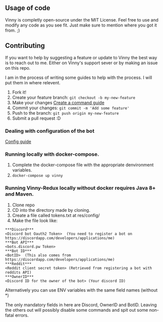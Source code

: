 
## Usage of code
Vinny is completly open-source under the MIT License. Feel free to use and modify any code as you see fit. Just make sure to mention where you got it from. ;)

## Contributing
If you want to help by suggesting a feature or update to Vinny the best way is to reach out to me. Either on Vinny's support sever or by making an issue on this repo.

I am in the process of writing some guides to help with the process. I will put them in where relevent.

1. Fork it!
2. Create your feature branch: `git checkout -b my-new-feature`
3. Make your changes [Create a command guide](docs/Creating_A_Command.md)
4. Commit your changes: `git commit -m 'Add some feature'`
5. Push to the branch: `git push origin my-new-feature`
6. Submit a pull request :D

### Dealing with configuration of the bot
[Config guide](docs/configs.md)

### Running locally with docker-compose.
1. Complete the docker-compose file with the appropriate denvironment variables. 
2. `docker-compose up vinny`

### Running Vinny-Redux locally without docker requires Java 8+ and Maven.
1. Clone repo
2. CD into the directory made by cloning. 
3. Create a file called tokens.txt at res/config/ 
4. Make the file look like:
```
***Discord***   
<Discord bot Oauth2 Token>  (You need to register a bot on https://discordapp.com/developers/applications/me)  
***Bot API***  
<bots.discord.pw Token>   
***Bot ID***  
<BotID>  (This also comes from https://discordapp.com/developers/applications/me)  
***Reddit***  
<Reddit client secret token> (Retrieved from registering a bot with reddits API)  
***OwnerID***  
<Discord ID for the owner of the bot> (Your discord ID)
```
Alternatively you can use ENV variables with the same field names (without *)

The only mandatory fields in here are Discord, OwnerID and BotID. Leaving the others out will possibly disable some commands and spit out some non-fatal errors.  
